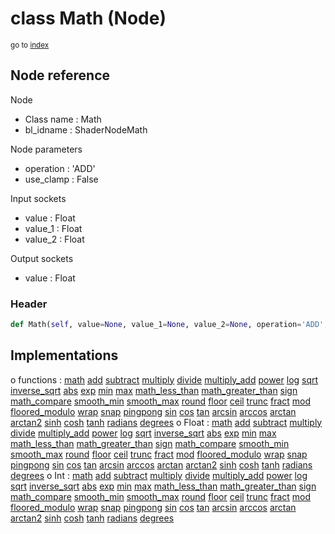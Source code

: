# class Math (Node)

<sub>go to [index](/docs/index.md)</sub>

## Node reference

Node
 - Class name : Math
 - bl_idname : ShaderNodeMath

Node parameters
 - operation : 'ADD'
 - use_clamp : False

Input sockets
 - value : Float
 - value_1 : Float
 - value_2 : Float

Output sockets
 - value : Float

### Header

``` python
def Math(self, value=None, value_1=None, value_2=None, operation='ADD', use_clamp=False, node_label=None, node_color=None):
```

## Implementations

o functions : [math](/docs/classes/math.md) [add](/docs/classes/add.md) [subtract](/docs/classes/subtract.md) [multiply](/docs/classes/multiply.md) [divide](/docs/classes/divide.md) [multiply_add](/docs/classes/multiply_add.md) [power](/docs/classes/power.md) [log](/docs/classes/log.md) [sqrt](/docs/classes/sqrt.md) [inverse_sqrt](/docs/classes/inverse_sqrt.md) [abs](/docs/classes/abs.md) [exp](/docs/classes/exp.md) [min](/docs/classes/min.md) [max](/docs/classes/max.md) [math_less_than](/docs/classes/math_less_than.md) [math_greater_than](/docs/classes/math_greater_than.md) [sign](/docs/classes/sign.md) [math_compare](/docs/classes/math_compare.md) [smooth_min](/docs/classes/smooth_min.md) [smooth_max](/docs/classes/smooth_max.md) [round](/docs/classes/round.md) [floor](/docs/classes/floor.md) [ceil](/docs/classes/ceil.md) [trunc](/docs/classes/trunc.md) [fract](/docs/classes/fract.md) [mod](/docs/classes/mod.md) [floored_modulo](/docs/classes/floored_modulo.md) [wrap](/docs/classes/wrap.md) [snap](/docs/classes/snap.md) [pingpong](/docs/classes/pingpong.md) [sin](/docs/classes/sin.md) [cos](/docs/classes/cos.md) [tan](/docs/classes/tan.md) [arcsin](/docs/classes/arcsin.md) [arccos](/docs/classes/arccos.md) [arctan](/docs/classes/arctan.md) [arctan2](/docs/classes/arctan2.md) [sinh](/docs/classes/sinh.md) [cosh](/docs/classes/cosh.md) [tanh](/docs/classes/tanh.md) [radians](/docs/classes/radians.md) [degrees](/docs/classes/degrees.md)
o Float : [math](/docs/classes/math.md) [add](/docs/classes/add.md) [subtract](/docs/classes/subtract.md) [multiply](/docs/classes/multiply.md) [divide](/docs/classes/divide.md) [multiply_add](/docs/classes/multiply_add.md) [power](/docs/classes/power.md) [log](/docs/classes/log.md) [sqrt](/docs/classes/sqrt.md) [inverse_sqrt](/docs/classes/inverse_sqrt.md) [abs](/docs/classes/abs.md) [exp](/docs/classes/exp.md) [min](/docs/classes/min.md) [max](/docs/classes/max.md) [math_less_than](/docs/classes/math_less_than.md) [math_greater_than](/docs/classes/math_greater_than.md) [sign](/docs/classes/sign.md) [math_compare](/docs/classes/math_compare.md) [smooth_min](/docs/classes/smooth_min.md) [smooth_max](/docs/classes/smooth_max.md) [round](/docs/classes/round.md) [floor](/docs/classes/floor.md) [ceil](/docs/classes/ceil.md) [trunc](/docs/classes/trunc.md) [fract](/docs/classes/fract.md) [mod](/docs/classes/mod.md) [floored_modulo](/docs/classes/floored_modulo.md) [wrap](/docs/classes/wrap.md) [snap](/docs/classes/snap.md) [pingpong](/docs/classes/pingpong.md) [sin](/docs/classes/sin.md) [cos](/docs/classes/cos.md) [tan](/docs/classes/tan.md) [arcsin](/docs/classes/arcsin.md) [arccos](/docs/classes/arccos.md) [arctan](/docs/classes/arctan.md) [arctan2](/docs/classes/arctan2.md) [sinh](/docs/classes/sinh.md) [cosh](/docs/classes/cosh.md) [tanh](/docs/classes/tanh.md) [radians](/docs/classes/radians.md) [degrees](/docs/classes/degrees.md) 
o Int : [math](/docs/classes/math.md) [add](/docs/classes/add.md) [subtract](/docs/classes/subtract.md) [multiply](/docs/classes/multiply.md) [divide](/docs/classes/divide.md) [multiply_add](/docs/classes/multiply_add.md) [power](/docs/classes/power.md) [log](/docs/classes/log.md) [sqrt](/docs/classes/sqrt.md) [inverse_sqrt](/docs/classes/inverse_sqrt.md) [abs](/docs/classes/abs.md) [exp](/docs/classes/exp.md) [min](/docs/classes/min.md) [max](/docs/classes/max.md) [math_less_than](/docs/classes/math_less_than.md) [math_greater_than](/docs/classes/math_greater_than.md) [sign](/docs/classes/sign.md) [math_compare](/docs/classes/math_compare.md) [smooth_min](/docs/classes/smooth_min.md) [smooth_max](/docs/classes/smooth_max.md) [round](/docs/classes/round.md) [floor](/docs/classes/floor.md) [ceil](/docs/classes/ceil.md) [trunc](/docs/classes/trunc.md) [fract](/docs/classes/fract.md) [mod](/docs/classes/mod.md) [floored_modulo](/docs/classes/floored_modulo.md) [wrap](/docs/classes/wrap.md) [snap](/docs/classes/snap.md) [pingpong](/docs/classes/pingpong.md) [sin](/docs/classes/sin.md) [cos](/docs/classes/cos.md) [tan](/docs/classes/tan.md) [arcsin](/docs/classes/arcsin.md) [arccos](/docs/classes/arccos.md) [arctan](/docs/classes/arctan.md) [arctan2](/docs/classes/arctan2.md) [sinh](/docs/classes/sinh.md) [cosh](/docs/classes/cosh.md) [tanh](/docs/classes/tanh.md) [radians](/docs/classes/radians.md) [degrees](/docs/classes/degrees.md) 

